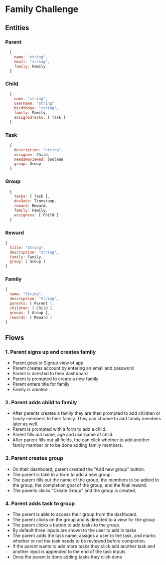 # Family Challenge

## Entities

### Parent
```javascript
  {
    name: "string",
    email: "string",
    family: Family
  }
```

### Child
```javascript
  {
    name: "string",
    username: "string"
    birdthday: "string",
    family: Family, 
    assignedTasks: [ Task ] 
  }
```

### Task
```javascript
  {
    description: "string",
    assignee: Child,
    needsReviewed: boolean
    group: Group
  }
```  
### Group
```javascript
  {
    tasks: [ Task ],
    dueDate: Timestamp,
    reward: Reward,
    family: Family,
    assignees: [ Child ]
  }
```
### Reward
```javascript
{
  title: "String",
  description: "String",
  family: Family,
  group: [ Group ]
}
```

### Family
```javascript
{
  name: "String",
  description: "String",
  parents: [ Parent ], 
  children: [ Child ],
  groups: [ Group ],
  rewards: [ Reward ]
}
```

## Flows
### 1. Parent signs up and creates family
- Parent goes to Signup view of app
- Parent creates account by entering an email and password
- Parent is directed to their dashboard
- Parent is prompted to create a new family
- Parent enters title for family
- Family is created 

### 2. Parent adds child to family
- After parents creates a family they are then prompted to add children or family members to their family.  They can choose to add family members later as well.
- Parent is prompted with a form to add a child.
- Parent fills out name, age and username of child.
- After parent fills out all fields, the can click whether to add another family member or to be done adding family members.

### 3. Parent creates group
- On their dashboard, parent created the "Add new group" button.
- The parent is take to a form to add a new group.
- The parent fills out the name of the group, the members to be added to the group, the completion goal of the group, and the final reward.
- The parents clicks "Create Group" and the group is created.

### 4. Parent adds task to group
- The parent is able to access their group from the dashboard.
- The parent clicks on the group and is directed to a view for the group 
- The parent clicks a button to add tasks to the group.
- By default three inputs are shown to the user to add in tasks
- The parent adds the task name, assigns a user to the task, and marks whether or not the task needs to be reviewed before completion.
- If the parent wants to add more tasks they click add another task and another input is appended to the end of the task inputs
- Once the parent is done adding tasks they click done

